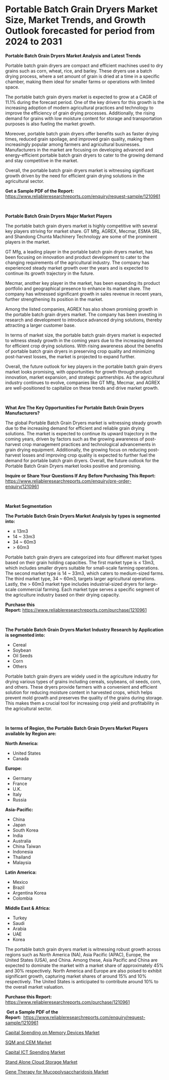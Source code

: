 <p><h1>Portable Batch Grain Dryers Market Size, Market Trends, and Growth Outlook forecasted for period from 2024 to 2031</h1></p><p><strong>Portable Batch Grain Dryers Market Analysis and Latest Trends</strong></p>
<p><p>Portable batch grain dryers are compact and efficient machines used to dry grains such as corn, wheat, rice, and barley. These dryers use a batch drying process, where a set amount of grain is dried at a time in a specific chamber, making them ideal for smaller farms or operations with limited space.</p><p>The portable batch grain dryers market is expected to grow at a CAGR of 11.1% during the forecast period. One of the key drivers for this growth is the increasing adoption of modern agricultural practices and technology to improve the efficiency of grain drying processes. Additionally, the rising demand for grains with low moisture content for storage and transportation purposes is also fueling the market growth.</p><p>Moreover, portable batch grain dryers offer benefits such as faster drying times, reduced grain spoilage, and improved grain quality, making them increasingly popular among farmers and agricultural businesses. Manufacturers in the market are focusing on developing advanced and energy-efficient portable batch grain dryers to cater to the growing demand and stay competitive in the market.</p><p>Overall, the portable batch grain dryers market is witnessing significant growth driven by the need for efficient grain drying solutions in the agricultural sector.</p></p>
<p><strong>Get a Sample PDF of the Report:&nbsp;</strong> <a href="https://www.reliableresearchreports.com/enquiry/request-sample/1210961">https://www.reliableresearchreports.com/enquiry/request-sample/1210961</a></p>
<p>&nbsp;</p>
<p><strong>Portable Batch Grain Dryers Major Market Players</strong></p>
<p><p>The portable batch grain dryers market is highly competitive with several key players striving for market share. GT Mfg, AGREX, Mecmar, ESMA SRL, and Shandong Chunta Machinery Technology are some of the prominent players in the market. </p><p>GT Mfg, a leading player in the portable batch grain dryers market, has been focusing on innovation and product development to cater to the changing requirements of the agricultural industry. The company has experienced steady market growth over the years and is expected to continue its growth trajectory in the future.</p><p>Mecmar, another key player in the market, has been expanding its product portfolio and geographical presence to enhance its market share. The company has witnessed significant growth in sales revenue in recent years, further strengthening its position in the market.</p><p>Among the listed companies, AGREX has also shown promising growth in the portable batch grain dryers market. The company has been investing in research and development to introduce advanced drying solutions, thereby attracting a larger customer base.</p><p>In terms of market size, the portable batch grain dryers market is expected to witness steady growth in the coming years due to the increasing demand for efficient crop drying solutions. With rising awareness about the benefits of portable batch grain dryers in preserving crop quality and minimizing post-harvest losses, the market is projected to expand further.</p><p>Overall, the future outlook for key players in the portable batch grain dryers market looks promising, with opportunities for growth through product innovation, market expansion, and strategic partnerships. As the agricultural industry continues to evolve, companies like GT Mfg, Mecmar, and AGREX are well-positioned to capitalize on these trends and drive market growth.</p></p>
<p>&nbsp;</p>
<p><strong>What Are The Key Opportunities For Portable Batch Grain Dryers Manufacturers?</strong></p>
<p><p>The global Portable Batch Grain Dryers market is witnessing steady growth due to the increasing demand for efficient and reliable grain drying solutions. The market is expected to continue its upward trajectory in the coming years, driven by factors such as the growing awareness of post-harvest crop management practices and technological advancements in grain drying equipment. Additionally, the growing focus on reducing post-harvest losses and improving crop quality is expected to further fuel the demand for portable batch grain dryers. Overall, the future outlook for the Portable Batch Grain Dryers market looks positive and promising.</p></p>
<p><strong>Inquire or Share Your Questions If Any Before Purchasing This Report:</strong> <a href="https://www.reliableresearchreports.com/enquiry/pre-order-enquiry/1210961">https://www.reliableresearchreports.com/enquiry/pre-order-enquiry/1210961</a></p>
<p>&nbsp;</p>
<p><strong>Market Segmentation</strong></p>
<p><strong>The Portable Batch Grain Dryers Market Analysis by types is segmented into:</strong></p>
<p><ul><li>≤ 13m3</li><li>14 ~ 33m3</li><li>34 ~ 60m3</li><li>> 60m3</li></ul></p>
<p><p>Portable batch grain dryers are categorized into four different market types based on their grain holding capacities. The first market type is ≤ 13m3, which includes smaller dryers suitable for small-scale farming operations. The second market type is 14 ~ 33m3, which caters to medium-sized farms. The third market type, 34 ~ 60m3, targets larger agricultural operations. Lastly, the > 60m3 market type includes industrial-sized dryers for large-scale commercial farming. Each market type serves a specific segment of the agriculture industry based on their drying capacity.</p></p>
<p><strong>Purchase this Report:&nbsp;</strong><a href="https://www.reliableresearchreports.com/purchase/1210961">https://www.reliableresearchreports.com/purchase/1210961</a></p>
<p>&nbsp;</p>
<p><strong>The Portable Batch Grain Dryers Market Industry Research by Application is segmented into:</strong></p>
<p><ul><li>Cereal</li><li>Soybean</li><li>Oil Seeds</li><li>Corn</li><li>Others</li></ul></p>
<p><p>Portable batch grain dryers are widely used in the agriculture industry for drying various types of grains including cereals, soybeans, oil seeds, corn, and others. These dryers provide farmers with a convenient and efficient solution for reducing moisture content in harvested crops, which helps prevent mold growth and preserves the quality of the grains during storage. This makes them a crucial tool for increasing crop yield and profitability in the agricultural sector.</p></p>
<p>&nbsp;</p>
<p><strong>In terms of Region, the Portable Batch Grain Dryers Market Players available by Region are:</strong></p>
<p>
    <p> <strong> North America: </strong>
        <ul>
            <li>United States</li>
            <li>Canada</li>
        </ul>
        </p> 
    <p> <strong> Europe: </strong>
        <ul>
            <li>Germany</li>
            <li>France</li>
            <li>U.K.</li>
            <li>Italy</li>
            <li>Russia</li>
        </ul>
        </p> 
    <p> <strong> Asia-Pacific: </strong>
        <ul>
            <li>China</li>
            <li>Japan</li>
            <li>South Korea</li>
            <li>India</li>
            <li>Australia</li>
            <li>China Taiwan</li>
            <li>Indonesia</li>
            <li>Thailand</li>
            <li>Malaysia</li>
        </ul>
        </p> 
    <p> <strong> Latin America: </strong>
        <ul>
            <li>Mexico</li>
            <li>Brazil</li>
            <li>Argentina Korea</li>
            <li>Colombia</li>
        </ul>
        </p> 
    <p> <strong> Middle East & Africa: </strong>
        <ul>
            <li>Turkey</li>
            <li>Saudi</li>
            <li>Arabia</li>
            <li>UAE</li>
            <li>Korea</li>
        </ul>
    </p>
    </p>
<p><p>The portable batch grain dryers market is witnessing robust growth across regions such as North America (NA), Asia Pacific (APAC), Europe, the United States (USA), and China. Among these, Asia Pacific and China are expected to dominate the market with a market share of approximately 45% and 30% respectively. North America and Europe are also poised to exhibit significant growth, capturing market shares of around 15% and 10% respectively. The United States is anticipated to contribute around 10% to the overall market valuation.</p></p>
<p><strong>Purchase this Report: </strong><a href="https://www.reliableresearchreports.com/purchase/1210961">https://www.reliableresearchreports.com/purchase/1210961</a></p>
<p>&nbsp;<strong>Get a Sample PDF of the Report:&nbsp;&nbsp;</strong><a href="https://www.reliableresearchreports.com/enquiry/request-sample/1210961">https://www.reliableresearchreports.com/enquiry/request-sample/1210961</a></p>
<p><strong></strong></p>
<p><p><a href="https://medium.com/@kcekkboop72786/capital-spending-on-memory-devices-market-trends-and-market-analysis-forecasted-for-period-0804494f0edd">Capital Spending on Memory Devices Market</a></p><p><a href="https://medium.com/@jeremybates83/sqm-and-cem-market-trends-forecast-and-competitive-analysis-to-2031-0b9c0ae6082f">SQM and CEM Market</a></p><p><a href="https://medium.com/@kcekkboop72786/capital-ict-spending-market-comprehensive-assessment-by-type-application-and-geography-a843e5e17896">Capital ICT Spending Market</a></p><p><a href="https://medium.com/@jeremybates83/stand-alone-cloud-storage-market-analysis-its-cagr-market-segmentation-and-global-industry-cacf7a5e4220">Stand Alone Cloud Storage Market</a></p><p><a href="https://medium.com/@kcekkboop72786/gene-therapy-for-mucopolysaccharidosis-market-furnishes-information-on-market-share-market-trends-497c01898df3">Gene Therapy for Mucopolysaccharidosis Market</a></p></p>